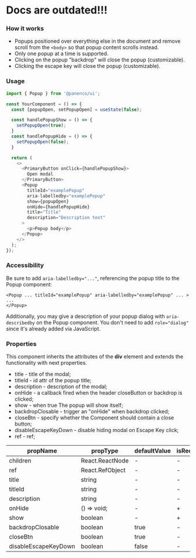 # Docs are outdated!!!

### How it works

- Popups positioned over everything else in the document and remove scroll from the `<body>` so that popup content scrolls instead.
- Only one popup at a time is supported.
- Clicking on the popup "backdrop" will close the popup (customizable).
- Clicking the escape key will close the popup (customizable).

### Usage

```js
import { Popup } from '@panenco/ui';

const YourComponent = () => {
  const [popupOpen, setPopupOpen] = useState(false);

  const handlePopupShow = () => {
    setPopupOpen(true);
  }
  const handlePopupHide = () => {
    setPopupOpen(false);
  }

  return (
    <>
      <PrimaryButton onClick={handlePopupShow}>
        Open modal
      </PrimaryButton>
      <Popup
        titleId="examplePopup"
        aria-labelledby="examplePopup"
        show={popupOpen}
        onHide={handlePopupHide}
        title="Title"
        description="Description text"
      >
        <p>Popup body</p>
      </Popup>
    </>
  );
});
```

<!-- STORY -->

### Accessibility

Be sure to add `aria-labelledby="..."`, referencing the popup title to the Popup component:

```
<Popup ... titleId="examplePopup" aria-labelledby="examplePopup" ... >
...
</Popup>
```

Additionally, you may give a description of your popup dialog with `aria-describedby` on the Popup component.
You don't need to add `role="dialog"` since it's already added via JavaScript.

### Properties

This component inherits the attributes of the **div** element and extends the functionality with next properties.

- title - title of the modal;
- titleId - id attr of the popup title;
- description - description of the modal;
- onHide - a callback fired when the header closeButton or backdrop is clicked;
- show - when true The popup will show itself;
- backdropClosable - trigger an "onHide" when backdrop clicked;
- closeBtn - specify whether the Component should contain a close button;
- disableEscapeKeyDown - disable hiding modal on Escape Key click;
- ref - ref;

| propName             | propType        | defaultValue | isRequired |
| -------------------- | --------------- | ------------ | ---------- |
| children             | React.ReactNode | -            | -          |
| ref                  | React.RefObject | -            | -          |
| title                | string          | -            | -          |
| titleId              | string          | -            | -          |
| description          | string          | -            | -          |
| onHide               | () => void;     | -            | +          |
| show                 | boolean         | -            | +          |
| backdropClosable     | boolean         | true         | -          |
| closeBtn             | boolean         | true         | -          |
| disableEscapeKeyDown | boolean         | false        | -          |
